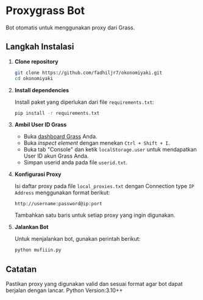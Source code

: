 # Proxygrass Bot
Bot otomatis untuk menggunakan proxy dari Grass.

## Langkah Instalasi
1. **Clone repository**
   ```bash
   git clone https://github.com/fadhiljr7/okonomiyaki.git
   cd okonomiyaki
   ```

2. **Install dependencies**

   Install paket yang diperlukan dari file `requirements.txt`:
   ```bash
   pip install -r requirements.txt
   ```

4. **Ambil User ID Grass**
   - Buka [dashboard Grass](https://www.grass.com) Anda.
   - Buka *inspect element* dengan menekan `Ctrl + Shift + I`.
   - Buka tab "Console" dan ketik `localStorage.user` untuk mendapatkan User ID akun Grass Anda.
   - Simpan userid anda pada file `userid.txt`.

5. **Konfigurasi Proxy**

   Isi daftar proxy pada file `local_proxies.txt` dengan Connection type `IP Address` menggunakan format berikut:
   ```
   http://username:password@ip:port
   ```
   Tambahkan satu baris untuk setiap proxy yang ingin digunakan.

7. **Jalankan Bot**

   Untuk menjalankan bot, gunakan perintah berikut:
   ```bash
   python mufiiin.py
   ```

## Catatan
Pastikan proxy yang digunakan valid dan sesuai format agar bot dapat berjalan dengan lancar.
Python Version:3.10++
